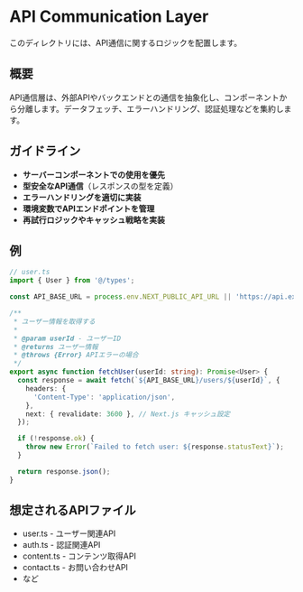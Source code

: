 # API Communication Layer

このディレクトリには、API通信に関するロジックを配置します。

## 概要

API通信層は、外部APIやバックエンドとの通信を抽象化し、コンポーネントから分離します。データフェッチ、エラーハンドリング、認証処理などを集約します。

## ガイドライン

- **サーバーコンポーネントでの使用を優先**
- **型安全なAPI通信**（レスポンスの型を定義）
- **エラーハンドリングを適切に実装**
- **環境変数でAPIエンドポイントを管理**
- **再試行ロジックやキャッシュ戦略を実装**

## 例

```typescript
// user.ts
import { User } from '@/types';

const API_BASE_URL = process.env.NEXT_PUBLIC_API_URL || 'https://api.example.com';

/**
 * ユーザー情報を取得する
 *
 * @param userId - ユーザーID
 * @returns ユーザー情報
 * @throws {Error} APIエラーの場合
 */
export async function fetchUser(userId: string): Promise<User> {
  const response = await fetch(`${API_BASE_URL}/users/${userId}`, {
    headers: {
      'Content-Type': 'application/json',
    },
    next: { revalidate: 3600 }, // Next.js キャッシュ設定
  });

  if (!response.ok) {
    throw new Error(`Failed to fetch user: ${response.statusText}`);
  }

  return response.json();
}
```

## 想定されるAPIファイル

- user.ts - ユーザー関連API
- auth.ts - 認証関連API
- content.ts - コンテンツ取得API
- contact.ts - お問い合わせAPI
- など
